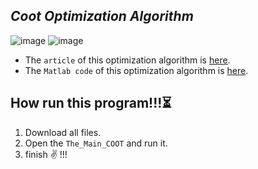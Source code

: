 ## *Coot Optimization Algorithm*
![image](https://user-images.githubusercontent.com/109721381/180991566-92d83dc6-03f0-4f7d-b03d-7962a94d1a61.png)
![image](https://user-images.githubusercontent.com/109721381/180991418-57c98eb0-9c84-406a-a53e-a0bf63d3052f.png)
- The `article` of this optimization algorithm is [here](https://doi.org/10.1016/j.eswa.2021.115352).
- The `Matlab code` of this optimization algorithm is [here](https://www.mathworks.com/matlabcentral/fileexchange/89102-coot-optimizationalgorithm).

## How run this program!!!⏳
1. Download all files.
2. Open the `The_Main_COOT` and run it.
3. finish ✌️ !!! 

